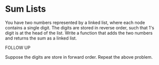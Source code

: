 # Sum Lists

You have two numbers represented by a linked list, where each node contains a single digit. The digits are stored in reverse order, such that 1's digit is at the head of the list. Write a function that adds the two numbers and returns the sum as a linked list.

FOLLOW UP

Suppose the digits are store in forward order. Repeat the above problem.
